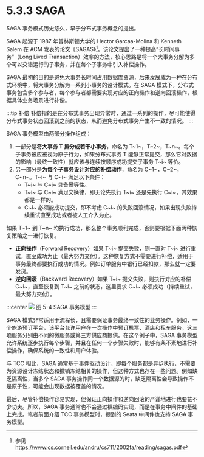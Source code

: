 # 5.3.3 SAGA

SAGA 事务模式历史悠久，早于分布式事务概念的提出。

SAGA 起源于 1987 年普林斯顿大学的 Hector Garcaa-Molina 和 Kenneth Salem 在 ACM 发表的论文《SAGAS》[^1]。该论文提出了一种提高“长时间事务”（Long Lived Transaction）效率的方法，核心思路是将一个大事务分解为多个可以交错运行的子事务，并在每个子事务中引入补偿操作。

SAGA 最初的目的是避免大事务长时间占用数据库资源，后来发展成为一种在分布式环境中，将大事务分解为一系列小事务的设计模式。在 SAGA 模式下，分布式事务包含多个参与者，每个参与者都需要实现对应的正向操作和逆向回滚操作，根据具体业务场景进行补偿。

:::tip 补偿
补偿指的是在分布式事务出现异常时，通过一系列的操作，尽可能使得分布式事务状态回滚到之前的状态，从而避免分布式事务产生不一致的情况。
:::

SAGA 事务模型由两部分操作组成：

1. 一部分是**将大事务 T 拆分成若干小事务**，命名为 T~1~，T~2~，T~n~。每个子事务被应被视为原子行为，如果分布式事务 T 能够正常提交，那么它对数据的影响（最终一致性）就应该与连续按顺序成功提交子事务 T~i~ 等价。
2. 另一部分是**为每个子事务设计对应的补偿动作**，命名为 C~1~，C~2~，C~n~。T~i~ 与 C~i~ 满足以下条件：
	- T~i~ 与 C~i~ 具备幂等性。
	- T~i~ 与 C~i~ 满足交换律，即无论先执行 T~i~ 还是先执行 C~i~，其效果都是一样的。
	- C~i~ 必须能成功提交，即不考虑 C~i~ 的失败回滚情况，如果出现失败持续重试直至成功或者被人工介入为止。

如果 T~1~ 到 T~n~ 均执行成功，那么整个事务顺利完成，否则要根据下面两种恢复策略之一进行恢复。

- **正向操作**（Forward Recovery）如果 T~i~ 提交失败，则一直对 T~i~ 进行重试，直至成功为止（最大努力交付）。这种恢复方式不需要进行补偿，适用于事务最终都要执行成功的情况。例如订单服务中银行已经扣款，那么就一定要发货。
- **逆向回滚**（Backward Recovery）如果 T~i~ 提交失败，则执行对应的补偿 C~i~，直至恢复到 T~i~ 之前的状态，这里要求 C~i~ 必须成功（持续重试，最大努力交付）。

:::center
  ![](../assets/saga.svg)
  图 5-4 SAGA 事务模型
:::

SAGA 模式非常适用于流程长，且需要保证事务最终一致性的业务操作。例如，一个旅游预订平台，该平台允许用户在一次操作中预订机票、酒店和租车服务，这三项服务分别由不同的微服务或第三方供应商提供。在这个例子中，SAGA 事务模型允许系统逐步执行每个步骤，并且在任何一个步骤失败时，能够有条不紊地进行补偿操作，确保系统的一致性和用户体验。

与 TCC 相比，SAGA 通常基于事件驱动设计，即每个服务都是异步执行，不需要为资源设计冻结状态和撤销冻结相关的操作，但这种方式也存在一些问题。例如缺乏隔离性，当多个 SAGA 事务操作同一个数据源的时，缺乏隔离性会导致操作不是原子性，可能会出现数据被覆盖的情况。

最后，尽管补偿操作容易实现，但保证正向操作和逆向回滚的严谨地进行也要花不少功夫。所以，SAGA 事务通常也不会通过裸编码实现，而是在事务中间件的基础上完成。笔者前面介绍 TCC 事务模型时，提到的 Seata 中间件也支持 SAGA 事务模型。

[^1]: 参见 https://www.cs.cornell.edu/andru/cs711/2002fa/reading/sagas.pdf
